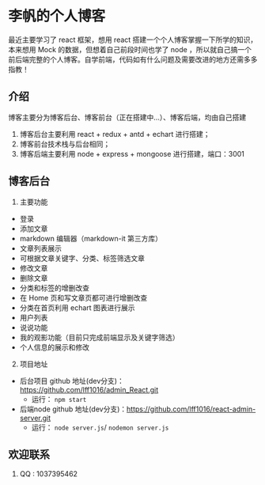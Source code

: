 # 李帆的个人博客
  最近主要学习了 react 框架，想用 react 搭建一个个人博客掌握一下所学的知识，本来想用 Mock 的数据，但想着自己前段时间也学了 node ，所以就自己搞一个前后端完整的个人博客。自学前端，代码如有什么问题及需要改进的地方还需多多指教！
## 介绍
博客主要分为博客后台、博客前台（正在搭建中...）、博客后端，均由自己搭建
1. 博客后台主要利用 react + redux + antd + echart 进行搭建；
2. 博客前台技术栈与后台相同；
3. 博客后端主要利用 node + express + mongoose 进行搭建，端口：3001

## 博客后台
1. 主要功能
 - 登录
 - 添加文章
  - markdown 编辑器（markdown-it 第三方库）
 - 文章列表展示
  - 可根据文章关键字、分类、标签筛选文章
 - 修改文章
 - 删除文章
 - 分类和标签的增删改查
  - 在 Home 页和写文章页都可进行增删改查
  - 分类在首页利用 echart 图表进行展示
 - 用户列表
 - 说说功能
 - 我的观影功能（目前只完成前端显示及关键字筛选）
 - 个人信息的展示和修改

 2. 项目地址
  - 后台项目 github 地址(dev分支)：https://github.com/lff1016/admin_React.git
    - 运行： `npm start`
  - 后端node github 地址(dev分支)：https://github.com/lff1016/react-admin-server.git
    - 运行： `node server.js`/ `nodemon server.js`

## 欢迎联系
1. QQ : 1037395462
